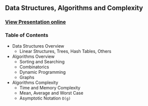 ## Data Structures, Algorithms and Complexity
### [View Presentation online](https://rawgit.com/TelerikAcademy/SchoolaAcademy/master/Java-Data-Structures-and-Algorithms/05.%20Data-Structures-Algorithms-and-Complexity/slides/index.html)
### Table of Contents
- Data Structures Overview
  - Linear Structures, Trees, Hash Tables, Others
- Algorithms Overview
  - Sorting and Searching
  - Combinatorics
  - Dynamic Programming
  - Graphs
- Algorithms Complexity
  - Time and Memory Complexity
  - Mean, Average and Worst Case
  - Asymptotic Notation `O(g)`